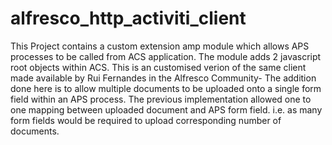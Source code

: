 # alfresco_http_activiti_client
This Project contains a custom extension amp module which allows APS processes to be called from ACS application. The module adds 2 javascript root objects within ACS. 
This is an customised verion of the same client made available by Rui Fernandes in the Alfresco Community- The addition done here is to allow multiple documents to be uploaded onto a single form field within an APS process. The previous implementation allowed one to one mapping between uploaded document and APS form field. i.e. as many form fields would be required to upload corresponding number of documents.
